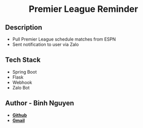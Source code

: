 <h1 align="center"> Premier League Reminder </h1>

## Description
- Pull Premier League schedule matches from ESPN
- Sent notification to user via Zalo

## Tech Stack
- Spring Boot
- Flask
- Webhook
- Zalo Bot

## Author - Binh Nguyen
- **[Github](https://github.com/binhnguyen00)**
- **[Gmail](mailto:jackjack2000.kahp@gmail.com)**